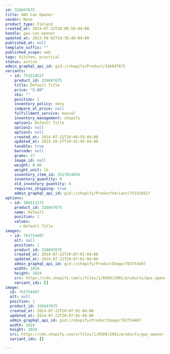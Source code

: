 ```yaml
---
id: 326847675
title: GWS Can Opener
vendor: None
product_type: Finland
created_at: 2014-07-22T20:06:58-04:00
handle: gws-can-opener
updated_at: 2023-08-02T14:36:40-04:00
published_at: null
template_suffix: ""
published_scope: web
tags: kitchen, practical
status: active
admin_graphql_api_id: gid://shopify/Product/326847675
variants:
  - id: 753318527
    product_id: 326847675
    title: Default Title
    price: "5.00"
    sku: ""
    position: 1
    inventory_policy: deny
    compare_at_price: null
    fulfillment_service: manual
    inventory_management: shopify
    option1: Default Title
    option2: null
    option3: null
    created_at: 2014-07-22T20:06:59-04:00
    updated_at: 2023-10-27T19:42:45-04:00
    taxable: true
    barcode: null
    grams: 27
    image_id: null
    weight: 0.06
    weight_unit: lb
    inventory_item_id: 3517014854
    inventory_quantity: 0
    old_inventory_quantity: 0
    requires_shipping: true
    admin_graphql_api_id: gid://shopify/ProductVariant/753318527
options:
  - id: 386511275
    product_id: 326847675
    name: Default
    position: 1
    values:
      - Default Title
images:
  - id: 763754407
    alt: null
    position: 1
    product_id: 326847675
    created_at: 2014-07-22T20:07:01-04:00
    updated_at: 2014-07-22T20:07:01-04:00
    admin_graphql_api_id: gid://shopify/ProductImage/763754407
    width: 1024
    height: 1024
    src: https://cdn.shopify.com/s/files/1/0589/2901/products/gws_opener.jpeg?v=1406074021
    variant_ids: []
image:
  id: 763754407
  alt: null
  position: 1
  product_id: 326847675
  created_at: 2014-07-22T20:07:01-04:00
  updated_at: 2014-07-22T20:07:01-04:00
  admin_graphql_api_id: gid://shopify/ProductImage/763754407
  width: 1024
  height: 1024
  src: https://cdn.shopify.com/s/files/1/0589/2901/products/gws_opener.jpeg?v=1406074021
  variant_ids: []

---
```


